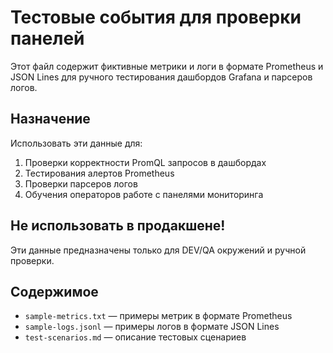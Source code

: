 # Тестовые события для проверки панелей

Этот файл содержит фиктивные метрики и логи в формате Prometheus и JSON Lines для ручного тестирования дашбордов Grafana и парсеров логов.

## Назначение

Использовать эти данные для:
1. Проверки корректности PromQL запросов в дашбордах
2. Тестирования алертов Prometheus
3. Проверки парсеров логов
4. Обучения операторов работе с панелями мониторинга

## Не использовать в продакшене!

Эти данные предназначены только для DEV/QA окружений и ручной проверки.

## Содержимое

- `sample-metrics.txt` — примеры метрик в формате Prometheus
- `sample-logs.jsonl` — примеры логов в формате JSON Lines
- `test-scenarios.md` — описание тестовых сценариев
